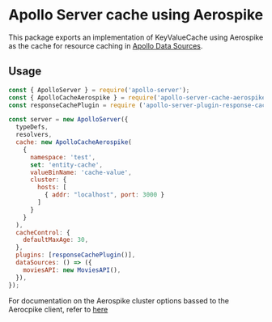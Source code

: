 
                                                      
                                                          
# Apollo Server cache using Aerospike
This package exports an implementation of KeyValueCache using Aerospike as the cache for resource caching in [Apollo Data Sources](https://www.apollographql.com/docs/apollo-server/features/data-sources/).

## Usage

```javascript
const { ApolloServer } = require('apollo-server');
const { ApolloCacheAerospike } = require('apollo-server-cache-aerospike');
const responseCachePlugin = require ('apollo-server-plugin-response-cache');

const server = new ApolloServer({
  typeDefs,
  resolvers,
  cache: new ApolloCacheAerospike(
    {
      namespace: 'test',
      set: 'entity-cache',
      valueBinName: 'cache-value',
      cluster: {
        hosts: [
          { addr: "localhost", port: 3000 }
        ]
      }
    }
  ),
  cacheControl: {
    defaultMaxAge: 30,
  },
  plugins: [responseCachePlugin()],
  dataSources: () => ({
    moviesAPI: new MoviesAPI(),
  }),
});
```
For documentation on the Aerospike cluster options bassed to the Aerocpike client, refer to [here](https://www.aerospike.com/docs/client/nodejs/usage/connect/)
